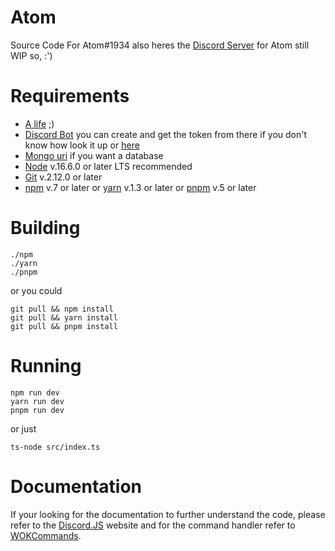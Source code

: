 # Atom

Source Code For Atom#1934 also heres the [Discord Server](https://discord.gg/nT8dSF8Hcx) for Atom still WIP so, :')

# Requirements

- [A life](https://rickrolled.com/) ;)
- [Discord Bot](https://discord.com/developers) you can create and get the token from there if you don't know how look it up or [here](https://www.youtube.com/watch?v=dQw4w9WgXcQ)
- [Mongo uri](https://www.mongodb.com/) if you want a database
- [Node](https://nodejs.org/en) v.16.6.0 or later LTS recommended
- [Git](https://git-scm.com/downloads) v.2.12.0 or later
- [npm](https://www.npmjs.com/) v.7 or later or [yarn](https://yarnpkg.com/) v.1.3 or later or [pnpm](https://pnpm.js.org/) v.5 or later

# Building
```
./npm
./yarn
./pnpm
```
or you could
   
    git pull && npm install
    git pull && yarn install
    git pull && pnpm install

# Running
```
npm run dev
yarn run dev
pnpm run dev
```
or just

    ts-node src/index.ts

# Documentation

If your looking for the documentation to further understand the code, please refer to the [Discord.JS](https://discord.js.org/#/) website and for the command handler refer to [WOKCommands](https://docs.wornoffkeys.com/).

